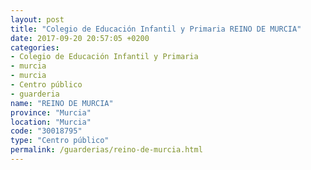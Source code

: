 ```yaml
---
layout: post
title: "Colegio de Educación Infantil y Primaria REINO DE MURCIA"
date: 2017-09-20 20:57:05 +0200
categories:
- Colegio de Educación Infantil y Primaria
- murcia
- murcia
- Centro público
- guarderia
name: "REINO DE MURCIA"
province: "Murcia"
location: "Murcia"
code: "30018795"
type: "Centro público"
permalink: /guarderias/reino-de-murcia.html
---
```

